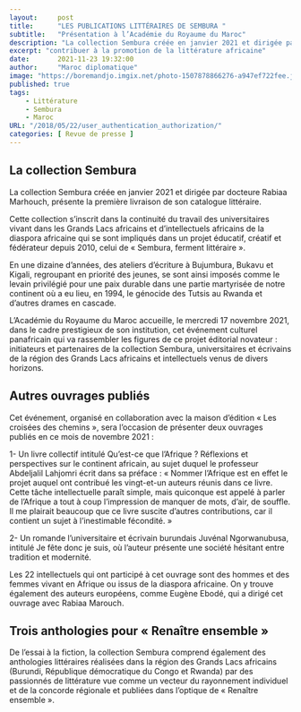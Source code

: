 ```yaml
---
layout:     post 
title:      "LES PUBLICATIONS LITTÉRAIRES DE SEMBURA "
subtitle:   "Présentation à l’Académie du Royaume du Maroc"
description: "La collection Sembura créée en janvier 2021 et dirigée par docteure Rabiaa Marhouch, présente la première livraison de son catalogue littéraire."
excerpt: "contribuer à la promotion de la littérature africaine"
date:       2021-11-23 19:32:00
author:     "Maroc diplomatique"
image: "https://boremandjo.imgix.net/photo-1507878866276-a947ef722fee.jpg"
published: true
tags:
    - Littérature
    - Sembura
    - Maroc
URL: "/2018/05/22/user_authentication_authorization/"
categories: [ Revue de presse ]
---
```


## La collection Sembura

La collection Sembura créée en janvier 2021 et dirigée par docteure Rabiaa Marhouch, présente la première livraison de son catalogue littéraire.

Cette collection s’inscrit dans la continuité du travail des universitaires vivant dans les Grands Lacs africains et d’intellectuels africains de la diaspora africaine qui se sont impliqués dans un projet éducatif, créatif et fédérateur depuis 2010, celui de « Sembura, ferment littéraire ».

En une dizaine d’années, des ateliers d’écriture à Bujumbura, Bukavu et Kigali, regroupant en priorité des jeunes, se sont ainsi imposés comme le levain privilégié pour une paix durable dans une partie martyrisée de notre continent où a eu lieu, en 1994, le génocide des Tutsis au Rwanda et d’autres drames en cascade.

L’Académie du Royaume du Maroc accueille, le mercredi 17 novembre 2021, dans le cadre prestigieux de son institution, cet événement culturel panafricain qui va rassembler les figures de ce projet éditorial novateur : initiateurs et partenaires de la collection Sembura, universitaires et écrivains de la région des Grands Lacs africains et intellectuels venus de divers horizons.

## Autres ouvrages publiés

 Cet événement, organisé en collaboration avec la maison d’édition « Les croisées des chemins », sera l’occasion de présenter deux ouvrages publiés en ce mois de novembre 2021 :

1- Un livre collectif intitulé Qu’est-ce que l’Afrique ? Réflexions et perspectives sur le continent africain, au sujet duquel le professeur Abdeljalil Lahjomri écrit dans sa préface : « Nommer l’Afrique est en effet le projet auquel ont contribué les vingt-et-un auteurs réunis dans ce livre. Cette tâche intellectuelle paraît simple, mais quiconque est appelé à parler de l’Afrique a tout à coup l’impression de manquer de mots, d’air, de souffle. Il me plairait beaucoup que ce livre suscite d’autres contributions, car il contient un sujet à l’inestimable fécondité. »

2- Un romande l’universitaire et écrivain burundais Juvénal Ngorwanubusa, intitulé Je fête donc je suis, où l’auteur présente une société hésitant entre tradition et modernité.

Les 22 intellectuels qui ont participé à cet ouvrage sont des hommes et des femmes vivant en Afrique ou issus de la diaspora africaine. On y trouve également des auteurs européens, comme Eugène Ebodé, qui a dirigé cet ouvrage avec Rabiaa Marouch.


## Trois anthologies pour « Renaître ensemble »

De l’essai à la fiction, la collection Sembura comprend également des anthologies littéraires réalisées dans la région des Grands Lacs africains (Burundi, République démocratique du Congo et Rwanda) par des passionnés de littérature vue comme un vecteur du rayonnement individuel et de la concorde régionale et publiées dans l’optique de « Renaître ensemble ».